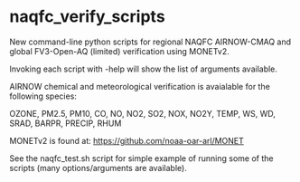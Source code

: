 # naqfc_verify_scripts
New command-line python scripts for regional NAQFC AIRNOW-CMAQ and global FV3-Open-AQ (limited) verification using MONETv2.

Invoking each script with -help will show the list of arguments available.

AIRNOW chemical and meteorological verification is avaialable for the following species:

OZONE, PM2.5, PM10, CO, NO, NO2, SO2, NOX, NO2Y, TEMP, WS, WD, SRAD, BARPR, PRECIP, RHUM

MONETv2 is found at: https://github.com/noaa-oar-arl/MONET

See the naqfc_test.sh script for simple example of running some of the scripts (many options/arguments are available).
